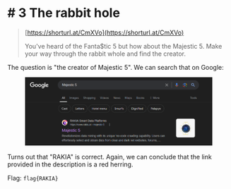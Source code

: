 # # 3 The rabbit hole

> [https://shorturl.at/CmXVo](https://shorturl.at/CmXVo)
>
> You've heard of the Fanta$tic 5 but how about the Majestic 5. Make your way through the rabbit whole and find the creator.

The question is "the creator of Majestic 5". We can search that on Google:

<figure><img src="../../../.gitbook/assets/image (1) (1).png" alt=""><figcaption></figcaption></figure>

Turns out that "RAKIA" is correct. Again, we can conclude that the link provided in the description is a red herring.

Flag: `flag{RAKIA}`
